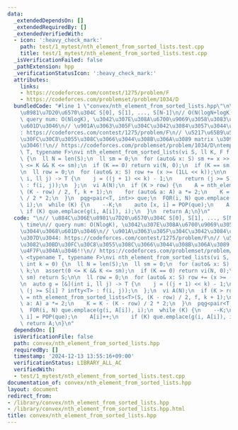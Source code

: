 ```yaml
---
data:
  _extendedDependsOn: []
  _extendedRequiredBy: []
  _extendedVerifiedWith:
  - icon: ':heavy_check_mark:'
    path: test/1_mytest/nth_element_from_sorted_lists.test.cpp
    title: test/1_mytest/nth_element_from_sorted_lists.test.cpp
  _isVerificationFailed: false
  _pathExtension: hpp
  _verificationStatusIcon: ':heavy_check_mark:'
  attributes:
    links:
    - https://codeforces.com/contest/1275/problem/F
    - https://codeforces.com/problemset/problem/1034/D
  bundledCode: "#line 1 \"convex/nth_element_from_sorted_lists.hpp\"\n\n// \u884C\u306E\
    \u8981\u7D20\u6570\u304C S[0], S[1], ..., S[N-1]\n// O(N(logN+logK)) time\n//\
    \ query num: O(NlogK), \u3042\u307E\u308A\u6700\u9069\u3058\u3083\u306A\u3044\u3068\
    \u601D\u3046\n// \u901A\u3063\u305F\u304C\u3042\u3084\u3057\u3044\u3063\u307D\u3044\
    : https://codeforces.com/contest/1275/problem/F\n// \u5217\u65B9\u5411\u3082\u30BD\
    \u30FC\u30C8\u3055\u308C\u3066\u3044\u308B\u306A\u3089 matrix \u3092\u4F7F\u304A\
    \u3046!!\n// https://codeforces.com/problemset/problem/1034/D\ntemplate <typename\
    \ T, typename F>\nvi nth_element_from_sorted_lists(vi S, ll K, F f, int k = 0)\
    \ {\n  ll N = len(S);\n  ll sm = 0;\n  for (auto& x: S) sm += x >> k;\n  assert(0\
    \ <= K && K <= sm);\n  if (K == 0) return vi(N, 0);\n  if (K == sm) return S;\n\
    \n  ll row = 0;\n  for (auto& x: S) row += (x >= (1LL << k));\n\n  auto g = [&](int\
    \ i, ll j) -> T {\n    j = ((j + 1) << k) - 1;\n    return (j >= S[i] ? infty<T>\
    \ : f(i, j));\n  };\n  vi A(N);\n  if (K > row) {\n    A = nth_element_from_sorted_lists<T>(S,\
    \ (K - row) / 2, f, k + 1);\n    for (auto& a: A) a *= 2;\n    K = K - (K - row)\
    \ / 2 * 2;\n  }\n  pqg<pair<T, int>> que;\n  FOR(i, N) que.emplace(g(i, A[i]),\
    \ i);\n  while (K) {\n    --K;\n    auto [x, i] = POP(que);\n    A[i]++;\n   \
    \ if (K) que.emplace(g(i, A[i]), i);\n  }\n  return A;\n}\n"
  code: "\n// \u884C\u306E\u8981\u7D20\u6570\u304C S[0], S[1], ..., S[N-1]\n// O(N(logN+logK))\
    \ time\n// query num: O(NlogK), \u3042\u307E\u308A\u6700\u9069\u3058\u3083\u306A\
    \u3044\u3068\u601D\u3046\n// \u901A\u3063\u305F\u304C\u3042\u3084\u3057\u3044\u3063\
    \u307D\u3044: https://codeforces.com/contest/1275/problem/F\n// \u5217\u65B9\u5411\
    \u3082\u30BD\u30FC\u30C8\u3055\u308C\u3066\u3044\u308B\u306A\u3089 matrix \u3092\
    \u4F7F\u304A\u3046!!\n// https://codeforces.com/problemset/problem/1034/D\ntemplate\
    \ <typename T, typename F>\nvi nth_element_from_sorted_lists(vi S, ll K, F f,\
    \ int k = 0) {\n  ll N = len(S);\n  ll sm = 0;\n  for (auto& x: S) sm += x >>\
    \ k;\n  assert(0 <= K && K <= sm);\n  if (K == 0) return vi(N, 0);\n  if (K ==\
    \ sm) return S;\n\n  ll row = 0;\n  for (auto& x: S) row += (x >= (1LL << k));\n\
    \n  auto g = [&](int i, ll j) -> T {\n    j = ((j + 1) << k) - 1;\n    return\
    \ (j >= S[i] ? infty<T> : f(i, j));\n  };\n  vi A(N);\n  if (K > row) {\n    A\
    \ = nth_element_from_sorted_lists<T>(S, (K - row) / 2, f, k + 1);\n    for (auto&\
    \ a: A) a *= 2;\n    K = K - (K - row) / 2 * 2;\n  }\n  pqg<pair<T, int>> que;\n\
    \  FOR(i, N) que.emplace(g(i, A[i]), i);\n  while (K) {\n    --K;\n    auto [x,\
    \ i] = POP(que);\n    A[i]++;\n    if (K) que.emplace(g(i, A[i]), i);\n  }\n \
    \ return A;\n}\n"
  dependsOn: []
  isVerificationFile: false
  path: convex/nth_element_from_sorted_lists.hpp
  requiredBy: []
  timestamp: '2024-12-13 13:55:16+09:00'
  verificationStatus: LIBRARY_ALL_AC
  verifiedWith:
  - test/1_mytest/nth_element_from_sorted_lists.test.cpp
documentation_of: convex/nth_element_from_sorted_lists.hpp
layout: document
redirect_from:
- /library/convex/nth_element_from_sorted_lists.hpp
- /library/convex/nth_element_from_sorted_lists.hpp.html
title: convex/nth_element_from_sorted_lists.hpp
---
```


